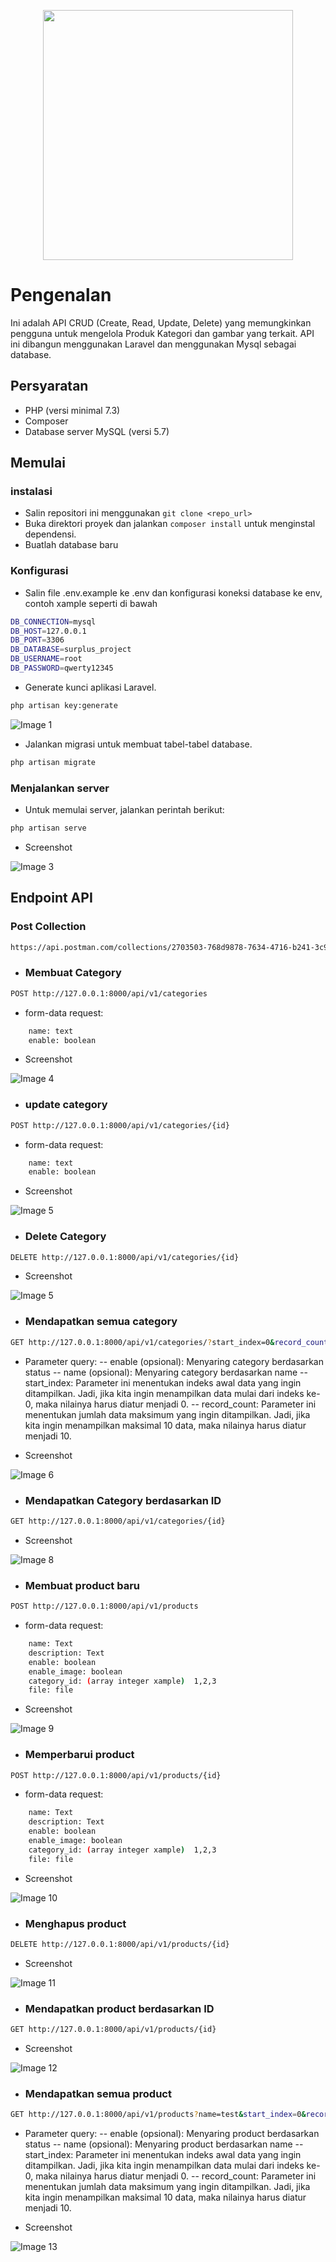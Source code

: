 <p align="center"><a href="https://laravel.com" target="_blank"><img src="https://raw.githubusercontent.com/laravel/art/master/logo-lockup/5%20SVG/2%20CMYK/1%20Full%20Color/laravel-logolockup-cmyk-red.svg" width="400"></a></p>

# Pengenalan
Ini adalah API CRUD (Create, Read, Update, Delete) yang memungkinkan pengguna untuk mengelola Produk Kategori dan gambar yang terkait. API ini dibangun menggunakan Laravel dan menggunakan Mysql sebagai database.

## Persyaratan
- PHP (versi minimal 7.3)
- Composer
- Database server MySQL (versi 5.7)


## Memulai

### instalasi
- Salin repositori ini menggunakan ``git clone <repo_url>``
- Buka direktori proyek dan jalankan ``composer install`` untuk menginstal dependensi.
- Buatlah database baru 

### Konfigurasi
- Salin file .env.example ke .env dan konfigurasi koneksi database ke env, contoh xample seperti di bawah
```bash
DB_CONNECTION=mysql
DB_HOST=127.0.0.1
DB_PORT=3306
DB_DATABASE=surplus_project
DB_USERNAME=root
DB_PASSWORD=qwerty12345
```

- Generate kunci aplikasi Laravel.
```bash
php artisan key:generate
```
![Image 1](https://lh3.googleusercontent.com/_-CVxxlZSDGIFKFkUOf4iL8Ci8l47C1baiyfw9H88dWWoSXdDnUPwuGva8dwvXARjO4=w2400)

- Jalankan migrasi untuk membuat tabel-tabel database.
```bash
php artisan migrate
```

### Menjalankan server
- Untuk memulai server, jalankan perintah berikut:
```bash 
php artisan serve
```
- Screenshot

![Image 3](https://lh5.googleusercontent.com/DwnorEkJZTsBUyZNvf3EkdTw6DiLZwLUAlt7_4R2HqXZv4_xE24CDOAK8GJmtu0TTC8=w2400)

## Endpoint API

### Post Collection
```bash
https://api.postman.com/collections/2703503-768d9878-7634-4716-b241-3c91558912c2?access_key=PMAT-01GW85C7E1WEZXS4PEH4K1NKNC
```

- ### Membuat Category
```bash
POST http://127.0.0.1:8000/api/v1/categories
```
- form-data request:
```bash
    name: text
    enable: boolean
```

- Screenshot

![Image 4](https://lh5.googleusercontent.com/73pxcNyxLbwIhkqg4LVgdn3nD96mkn-BCCg58B8X0Tpwi_WR2O4VRvv-nnZvGKBQlx4=w2400)


- ### update category
```bash
POST http://127.0.0.1:8000/api/v1/categories/{id}
```
- form-data request:
```bash
    name: text
    enable: boolean
```

- Screenshot

![Image 5](https://lh5.googleusercontent.com/3iizhUl_J7yoN8Vt8CIGLSiZhrfYU7YejzmzkHkwved5SgbC4b2P_kiq7pSxwgdvjsM=w2400)


- ### Delete Category
```bash
DELETE http://127.0.0.1:8000/api/v1/categories/{id}
```

- Screenshot

![Image 5](https://lh6.googleusercontent.com/ZvE7JTvqXG0r2Ijn6w81jPvL8xtKyzvXUjPU05jiFk498zz_-niFPbSiJJzuulZLDmY=w2400)


- ### Mendapatkan semua category
```bash
GET http://127.0.0.1:8000/api/v1/categories/?start_index=0&record_count=10&name={text}&enable={boolean}
```
- Parameter query:
-- enable (opsional): Menyaring category berdasarkan status 
-- name (opsional): Menyaring category berdasarkan name
-- start_index: Parameter ini menentukan indeks awal data yang ingin ditampilkan. Jadi, jika kita ingin menampilkan data mulai dari indeks ke-0, maka nilainya harus diatur menjadi 0.
-- record_count: Parameter ini menentukan jumlah data maksimum yang ingin ditampilkan. Jadi, jika kita ingin menampilkan maksimal 10 data, maka nilainya harus diatur menjadi 10.

- Screenshot

![Image 6](https://lh6.googleusercontent.com/6RJRurMWiur8AdXxUL3aRJsrgF3TkClHETi6BKsZKpfPItOQ580PXjVaKvhNvJzakAI=w2400)


- ###  Mendapatkan Category berdasarkan ID
```bash
GET http://127.0.0.1:8000/api/v1/categories/{id}
```

- Screenshot

![Image 8](https://lh4.googleusercontent.com/YYAGqFl4LTLCwVMx1bFj2jm8G0FOabTUgt9JHPAU4alwRF94yXrOGDBYMW9gtIdaRaQ=w2400)


- ### Membuat product baru
```bash
POST http://127.0.0.1:8000/api/v1/products
```
- form-data request:
```bash
    name: Text
    description: Text
    enable: boolean
    enable_image: boolean
    category_id: (array integer xample)  1,2,3
    file: file
```

- Screenshot

![Image 9](https://lh5.googleusercontent.com/1lwuttizMXSJ8YrPlPKNwNfQWRz72z_Bi77UdDb6Xzg7hK8g_XEgyCl0dRHyIDm0Lkk=w2400)


- ### Memperbarui product
```bash
POST http://127.0.0.1:8000/api/v1/products/{id}
```
- form-data request:
```bash
    name: Text
    description: Text
    enable: boolean
    enable_image: boolean
    category_id: (array integer xample)  1,2,3
    file: file
```

- Screenshot

![Image 10](https://lh5.googleusercontent.com/f9RcPPi8wzomv5bLbNnQUmDHhnFr86MCDimBzMCwZG_ik8PtDd8ih2NB1fyTrnLo9xY=w2400)

- ### Menghapus product
```bash
DELETE http://127.0.0.1:8000/api/v1/products/{id}
```

- Screenshot

![Image 11](https://lh4.googleusercontent.com/ln1pvwZXkoBcDbPvNCE3jubFCqRsG5YCcag1lPwL8LR_op5XkWpRGpUcDj5TJ9LHWmU=w2400)

- ###  Mendapatkan product berdasarkan ID
```bash
GET http://127.0.0.1:8000/api/v1/products/{id}
```

- Screenshot

![Image 12](https://lh5.googleusercontent.com/vJ_rY3pEwtfRxiiwYiPwAsWfIZ5i3XEy14TBK_RuxLMv9OHZofGZiheI1oeKQQHxdVk=w2400)

- ### Mendapatkan semua product
```bash
GET http://127.0.0.1:8000/api/v1/products?name=test&start_index=0&record_count=10&enable=false
```
- Parameter query:
-- enable (opsional): Menyaring product berdasarkan status 
-- name (opsional): Menyaring product berdasarkan name
-- start_index: Parameter ini menentukan indeks awal data yang ingin ditampilkan. Jadi, jika kita ingin menampilkan data mulai dari indeks ke-0, maka nilainya harus diatur menjadi 0.
-- record_count: Parameter ini menentukan jumlah data maksimum yang ingin ditampilkan. Jadi, jika kita ingin menampilkan maksimal 10 data, maka nilainya harus diatur menjadi 10.


- Screenshot

![Image 13](https://lh3.googleusercontent.com/H6oD2vuiBJAD6twpSqtGE0nG6eLmjIzukqR31Uu1WGE5-GVYHlB8vp7vMbYJQzNN3-0=w2400)


